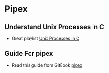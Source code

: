 # Pipex

## Understand Unix Processes in C
 - Great playlist [Unix Processes in C](https://www.youtube.com/playlist?list=PLfqABt5AS4FkW5mOn2Tn9ZZLLDwA3kZUY)

## Guide For pipex
 - Read this guide from GitBook [pipex](https://42-cursus.gitbook.io/guide/rank-02/pipex)